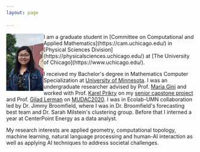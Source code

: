 ```yaml
---
layout: page

---
```

<img align="left" src="/assets/img/h.jpeg" width="100" />
I am a graduate student in [Committee on Computational and Applied Mathematics](https://cam.uchicago.edu/) in [Physical Sciences Division](https://physicalsciences.uchicago.edu/) at [The University of Chicago](https://www.uchicago.edu/).                  

I received my Bachelor's degree in Mathematics Computer Specialization at [University of Minnesota](https://twin-cities.umn.edu/). I was an undergraduate researcher advised by Prof. [Maria Gini](https://www-users.cs.umn.edu/~gini/) and worked with Prof. [Karel Prikry](https://de.wikipedia.org/wiki/Karel_Prikry) on my [senior capstone project](/assets/img/seniorcapstoneproject.pdf) and Prof. [Gilad Lerman](http://www-users.math.umn.edu/~lerman/) on [MUDAC2020](http://www.mudac.org/mankato/). I was in Ecolab-UMN collaboration led by Dr. Jimmy Broomfield, where I was in Dr. Broomfield's forecasting best team and Dr. Sarah Milstein's clustering group. Before that I interned a year at CenterPoint Energy as a data analyst.

My research interests are applied geometry, computational topology, machine learning, natural language processing and human-AI interaction as well as applying AI techniques to address societal challenges.
